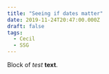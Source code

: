 ```yaml
---
title: "Seeing if dates matter"
date: 2019-11-24T20:47:00.000Z
draft: false
tags:
  - Cecil
  - SSG
---
```

Block of *test* **text**.

